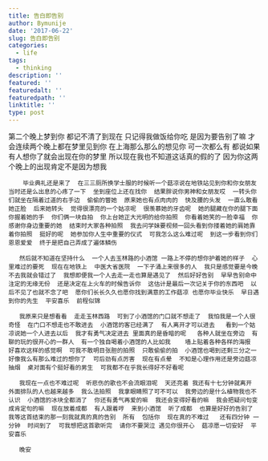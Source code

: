 ```yaml
---
title: 告白即告别
author: Bymunije
date: '2017-06-22'
slug: 告白即告别
categories:
  - life
tags:
  - thinking
description: ''
featured: ''
featuredalt: ''
featuredpath: ''
linktitle: ''
type: post
---
```

第二个晚上梦到你  都记不清了到现在  只记得我做饭给你吃  是因为要告别了嘛  才会连续两个晚上都在梦里见到你  在上海那么那么的想见你  可一次都么有  都说如果有人想你了就会出现在你的梦里  所以现在我也不知道这话真的假的了  因为你这两个晚上的出现肯定不是因为想我  

        毕业典礼还是来了  在三三厕所换学士服的时候听一个菇凉说在地铁站见到你和你女朋友  当时还是么出息的心疼了一下  坐到座位上还在找你  结果胖说你男神和女朋友哎  一转头你们就坐在隔着过道的右手边  偷偷的瞥她  原来她也有点肉肉的  快及腰的头发  一直么敢看她正脸  后来她转头  觉得很漂亮的一个姑凉呢  很羡慕她的牙齿呢  她的腿藏在你的腿下面  你握着她的手  你们俩一块自拍  你上台她正大光明的给你拍照  你看着她笑的一脸幸福  你感谢你身边重要的她  结束时大家各种拍照  我去问学妹要视频一回头看到你搂着她的肩她靠着你拍照  挺好的呢  她参加你人生中重要的仪式  可我怎么这么难过呢  到这一步看到你们恩恩爱爱  终于是把自己弄成了遍体鳞伤  

       然后就不知道在坚持什么  一个人去玉林路的小酒馆 一路上不停的想你护着她的样子  心里难过的要死  现在在地铁上  中医大省医院  一下子涌上来很多的人  我只是感觉要是今晚不去我就会错过了  我想即便我一个人去走一走也算是遇见了  然后好好告别  早早告别命中注定的无缘无份  还是决定在上火车的时候告诉你  这估计是最后一次记关于你的东西吧  以后不见了也就不念了吧  愿你们长长久久也愿你找到满意的工作菇凉 也愿你毕业快乐  早日遇到你的先生  平安喜乐  前程似锦    

       我原来只是想看看  走走玉林西路  可到了小酒馆的门口就不想走了  我怕我是一个人很奇怪  在门口不想走也不敢进去  小酒馆的客已经满了  有人离开才可以进去   看到一个姑凉说她一个人进去以后  我才有勇气决定进去 里面真的是昏暗的呢   各种人就坐在旁边  有聊的玩的很开心的一群人  有一个独自喝着小酒馆的人比如我    墙上贴着各种各样的海报  好喜欢这样的感觉啊  可我不敢明目张胆的拍照  只敢偷偷的拍  小酒馆也喝到还剩三分之一  好像我么有那么难过的想你了  可后劲有点厉害  现在有点晕  不知是心理作用还是旁边菇凉抽烟  桌对面有个挺好看的男生  可我都不在乎我长得好不好看呢  

       我现在一点也不难过呢  听悲伤的歌也不会流眼泪呢  天还亮着 我还有十七分钟就离开  外面排队的人也越来越多  我么法拍照  我拿眼睛照了可不可以  我旁边的是什么植物我也不认识  小酒馆的冰块全都消了  你还有勇气再爱的嘛  我还会变得好看的嘛  我会把疑问句变成肯定句的嘛  现在放着成都  有人跟着哼  来到小酒馆  听了成都  也算是好好的告别了  我等这首结束的那一刻我就真的真的告别  所有  包括你  现在真的不难过   还有四分钟 一分钟  时间到了  可我想把这首歌听完  请你不要哭泣 遇见你很开心  菇凉愿一切安好  平安喜乐

       晚安 